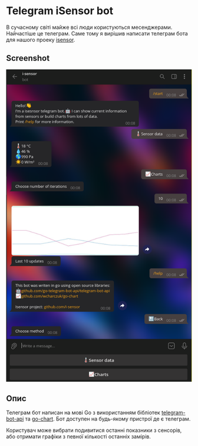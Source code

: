 # Telegram iSensor bot
В сучасному світі майже всі люди користуються месенджерами. Найчастіше це телеграм. Саме тому я вирішив написати телеграм бота для нашого проеку [isensor](github.com/i-sensor).
## Screenshot
![Screenshot](https://raw.githubusercontent.com/i-sensor/isensor_tgbot/main/_images/chat.png "Screenshot")
## Опис
Телеграм бот написан на мові Go з використанням бібліотек [telegram-bot-api](github.com/go-telegram-bot-api/telegram-bot-api) та [go-chart](github.com/wcharczuk/go-chart). Бот доступен на будь-якому пристрої де є телеграм.

Користувач може вибрати подивитися останні показники з сенсорів, або отримати графіки з певної кількості останніх замірів.
